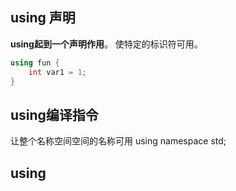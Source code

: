 ## using 声明
**using起到一个声明作用**。
使特定的标识符可用。
```c++
using fun {
    int var1 = 1;
}
```

## using编译指令
让整个名称空间空间的名称可用
using namespace std;


## using